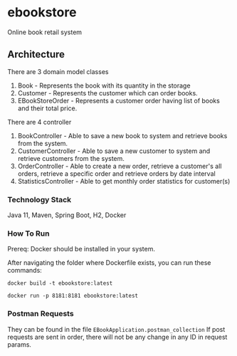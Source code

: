 # ebookstore
Online book retail system

## Architecture

There are 3 domain model classes

1. Book - Represents the book with its quantity in the storage
2. Customer - Represents the customer which can order books.
3. EBookStoreOrder - Represents a customer order having list of books and their total price.

There are 4 controller

1. BookController - Able to save a new book to system and retrieve books from the system.
2. CustomerController - Able to save a new customer to system and retrieve customers from the system.
3. OrderController - Able to create a new order, retrieve a customer's all orders, retrieve a specific order and retrieve orders by date interval
4. StatisticsController - Able to get monthly order statistics for customer(s) 

### Technology Stack
Java 11, Maven, Spring Boot, H2, Docker

### How To Run

Prereq: Docker should be installed in your system.

After navigating the folder where Dockerfile exists, you can run these commands:

`docker build -t ebookstore:latest`

`docker run -p 8181:8181 ebookstore:latest`

### Postman Requests

They can be found in the file `EBookApplication.postman_collection`
If post requests are sent in order, there will not be any change in any ID in request params.
